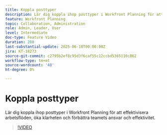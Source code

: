 ```yaml
---
title: Koppla posttyper
description: Lär dig koppla ihop posttyper i Workfront Planning för att effektivisera arbetsflöden, öka klarheten och förbättra teamets ansvar och effektivitet. ​
feature: Workfront Planning
topic: Collaboration, Administration
role: Admin, Leader, User
level: Intermediate
doc-type: Feature Video
duration: 288
last-substantial-update: 2025-06-10T00:00:00Z
jira: KT-18273
source-git-commit: c2795b2ef8c95d3f6caf55c12ccbd5365110c862
workflow-type: tm+mt
source-wordcount: '48'
ht-degree: 0%

---
```



# Koppla posttyper

Lär dig koppla ihop posttyper i Workfront Planning för att effektivisera arbetsflöden, öka klarheten och förbättra teamets ansvar och effektivitet. &#x200B;

>[!VIDEO](https://video.tv.adobe.com/v/3463802/?learn=on&enablevpops&captions=swe)


